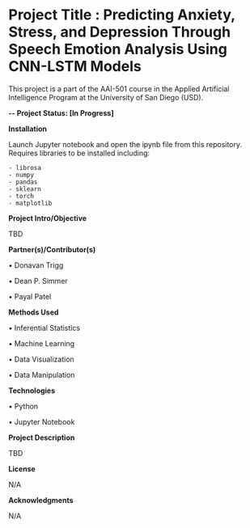 # Project Title : Predicting Anxiety, Stress, and Depression Through Speech Emotion Analysis Using CNN-LSTM Models

This project is a part of the AAI-501 course in the Applied Artificial Intelligence Program at the University of San Diego (USD). 

**-- Project Status: [In Progress]**

**Installation**

Launch Jupyter notebook and open the ipynb file from this repository.
Requires libraries to be installed including:

    - librosa
    - numpy
    - pandas
    - sklearn
    - torch
    - matplotlib
  
**Project Intro/Objective**

TBD



**Partner(s)/Contributor(s)**

•	Donavan Trigg

•	Dean P. Simmer

•	Payal Patel

**Methods Used**

•	Inferential Statistics

•	Machine Learning

•	Data Visualization

•	Data Manipulation

**Technologies**

•	Python

•	Jupyter Notebook


**Project Description**

TBD

**License**

N/A

**Acknowledgments**

N/A

